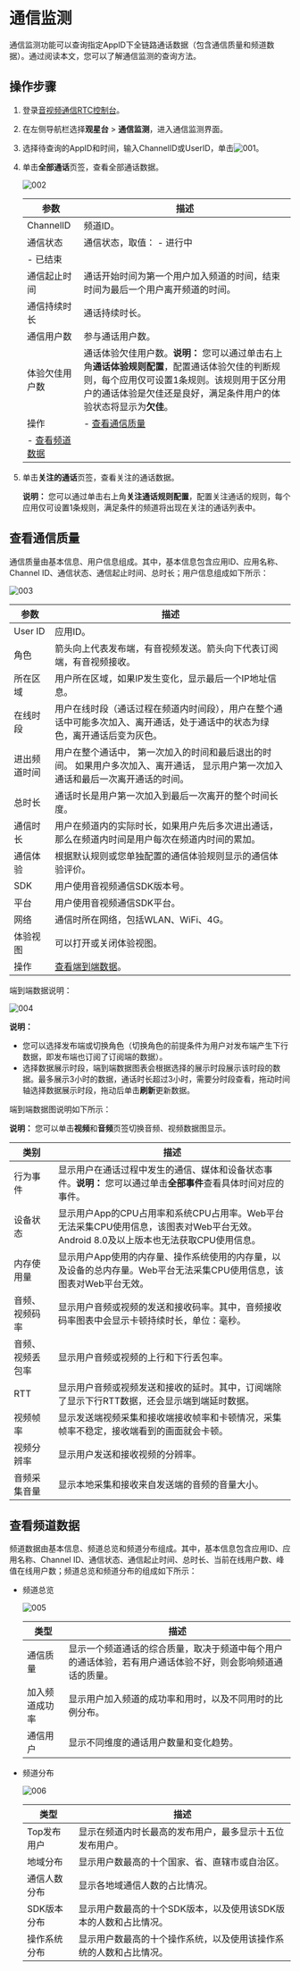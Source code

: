 # 通信监测

通信监测功能可以查询指定AppID下全链路通话数据（包含通信质量和频道数据）。通过阅读本文，您可以了解通信监测的查询方法。

## 操作步骤

1.  登录[音视频通信RTC控制台](https://rtc.console.aliyun.com)。

2.  在左侧导航栏选择**观星台** \> **通信监测**，进入通信监测界面。

3.  选择待查询的AppID和时间，输入ChannelID或UserID，单击![001](https://static-aliyun-doc.oss-accelerate.aliyuncs.com/assets/img/zh-CN/8767365261/p291906.png)。

4.  单击**全部通话**页签，查看全部通话数据。

    ![002](https://static-aliyun-doc.oss-accelerate.aliyuncs.com/assets/img/zh-CN/8767365261/p292037.png)

    |参数|描述|
    |--|--|
    |ChannelID|频道ID。|
    |通信状态|通信状态，取值：    -   进行中
    -   已结束 |
    |通信起止时间|通话开始时间为第一个用户加入频道的时间，结束时间为最后一个用户离开频道的时间。|
    |通信持续时长|通话持续时长。|
    |通信用户数|参与通话用户数。|
    |体验欠佳用户数|通话体验欠佳用户数。**说明：** 您可以通过单击右上角**通话体验规则配置**，配置通话体验欠佳的判断规则，每个应用仅可设置1条规则。该规则用于区分用户的通话体验是欠佳还是良好，满足条件用户的体验状态将显示为**欠佳**。 |
    |操作|    -   [查看通信质量](#section_7my_t24_jvl)
    -   [查看频道数据](#section_nr4_wwu_ual) |

5.  单击**关注的通话**页签，查看关注的通话数据。

    **说明：** 您可以通过单击右上角**关注通话规则配置**，配置关注通话的规则，每个应用仅可设置1条规则，满足条件的频道将出现在关注的通话列表中。


## 查看通信质量

通信质量由基本信息、用户信息组成。其中，基本信息包含应用ID、应用名称、Channel ID、通信状态、通信起止时间、总时长；用户信息组成如下所示：

![003](https://static-aliyun-doc.oss-accelerate.aliyuncs.com/assets/img/zh-CN/8767365261/p292120.png)

|参数|描述|
|--|--|
|User ID|应用ID。|
|角色|箭头向上代表发布端，有音视频发送。箭头向下代表订阅端，有音视频接收。|
|所在区域|用户所在区域，如果IP发生变化，显示最后一个IP地址信息。|
|在线时段|用户在线时段（通话过程在频道内时间段），用户在整个通话中可能多次加入、离开通话，处于通话中的状态为绿色，离开通话后变为灰色。|
|进出频道时间|用户在整个通话中， 第一次加入的时间和最后退出的时间。 如果用户多次加入、离开通话， 显示用户第一次加入通话和最后一次离开通话的时间。|
|总时长|通话时长是用户第一次加入到最后一次离开的整个时间长度。|
|通信时长|用户在频道内的实际时长，如果用户先后多次进出通话，那么在频道内时间是用户每次在频道内时间的累加。|
|通信体验|根据默认规则或您单独配置的通信体验规则显示的通信体验评价。|
|SDK|用户使用音视频通信SDK版本号。|
|平台|用户使用音视频通信SDK平台。|
|网络|通信时所在网络，包括WLAN、WiFi、4G。|
|体验视图|可以打开或关闭体验视图。|
|操作|[查看端到端数据](#p_xx8_uov_8ml)。|

端到端数据说明：

![004](https://static-aliyun-doc.oss-accelerate.aliyuncs.com/assets/img/zh-CN/9620185261/p292135.png)

**说明：**

-   您可以选择发布端或切换角色（切换角色的前提条件为用户对发布端产生下行数据，即发布端也订阅了订阅端的数据）。
-   选择数据展示时段，端到端数据图表会根据选择的展示时段展示该时段的数据。最多展示3小时的数据，通话时长超过3小时，需要分时段查看，拖动时间轴选择数据展示时段，拖动后单击**刷新**更新数据。

端到端数据图说明如下所示：

**说明：** 您可以单击**视频**和**音频**页签切换音频、视频数据图显示。

|类别|描述|
|--|--|
|行为事件|显示用户在通话过程中发生的通信、媒体和设备状态事件。**说明：** 您可以通过单击**全部事件**查看具体时间对应的事件。 |
|设备状态|显示用户App的CPU占用率和系统CPU占用率。Web平台无法采集CPU使用信息，该图表对Web平台无效。Android 8.0及以上版本也无法获取CPU使用信息。|
|内存使用量|显示用户App使用的内存量、操作系统使用的内存量，以及设备的总内存量。Web平台无法采集CPU使用信息，该图表对Web平台无效。|
|音频、视频码率|显示用户音频或视频的发送和接收码率。其中，音频接收码率图表中会显示卡顿持续时长，单位：毫秒。|
|音频、视频丢包率|显示用户音频或视频的上行和下行丢包率。|
|RTT|显示用户音频或视频发送和接收的延时。其中，订阅端除了显示下行RTT数据，还会显示端到端延时数据。|
|视频帧率|显示发送端视频采集和接收端接收帧率和卡顿情况，采集帧率不稳定，接收端看到的画面就会卡顿。|
|视频分辨率|显示用户发送和接收视频的分辨率。|
|音频采集音量|显示本地采集和接收来自发送端的音频的音量大小。|

## 查看频道数据

频道数据由基本信息、频道总览和频道分布组成。其中，基本信息包含应用ID、应用名称、Channel ID、通信状态、通信起止时间、总时长、当前在线用户数、峰值在线用户数；频道总览和频道分布的组成如下所示：

-   频道总览

    ![005](https://static-aliyun-doc.oss-accelerate.aliyuncs.com/assets/img/zh-CN/9620185261/p292207.png)

    |类型|描述|
    |--|--|
    |通信质量|显示一个频道通话的综合质量，取决于频道中每个用户的通话体验，若有用户通话体验不好，则会影响频道通话的质量。|
    |加入频道成功率|显示用户加入频道的成功率和用时，以及不同用时的比例分布。|
    |通信用户|显示不同维度的通话用户数量和变化趋势。|

-   频道分布

    ![006](https://static-aliyun-doc.oss-accelerate.aliyuncs.com/assets/img/zh-CN/0720185261/p292213.png)

    |类型|描述|
    |--|--|
    |Top发布用户|显示在频道内时长最高的发布用户，最多显示十五位发布用户。|
    |地域分布|显示用户数最高的十个国家、省、直辖市或自治区。|
    |通信人数分布|显示各地域通信人数的占比情况。|
    |SDK版本分布|显示用户数最高的十个SDK版本，以及使用该SDK版本的人数和占比情况。|
    |操作系统分布|显示用户数最高的十个操作系统，以及使用该操作系统的人数和占比情况。|


